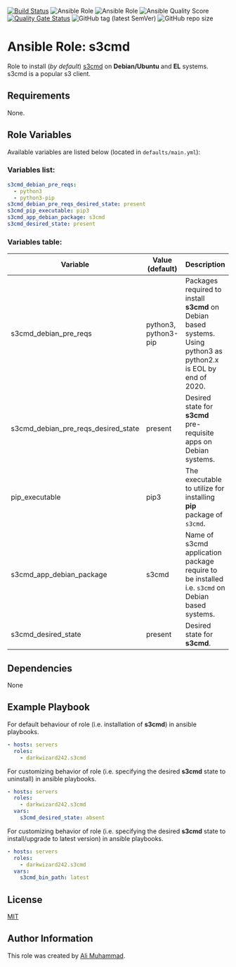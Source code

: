 [![Build Status](https://travis-ci.com/darkwizard242/ansible-role-s3cmd.svg?branch=master)](https://travis-ci.com/darkwizard242/ansible-role-s3cmd) ![Ansible Role](https://img.shields.io/ansible/role/49303?color=dark%20green%20) ![Ansible Role](https://img.shields.io/ansible/role/d/49303?label=role%20downloads) ![Ansible Quality Score](https://img.shields.io/ansible/quality/49303?label=ansible%20quality%20score) [![Quality Gate Status](https://sonarcloud.io/api/project_badges/measure?project=ansible-role-s3cmd&metric=alert_status)](https://sonarcloud.io/dashboard?id=ansible-role-s3cmd) ![GitHub tag (latest SemVer)](https://img.shields.io/github/tag/darkwizard242/ansible-role-s3cmd?label=release) ![GitHub repo size](https://img.shields.io/github/repo-size/darkwizard242/ansible-role-s3cmd?color=orange&style=flat-square)

# Ansible Role: s3cmd

Role to install (_by default_) [s3cmd](https://github.com/gos3cmdio/s3cmd) on **Debian/Ubuntu** and **EL** systems. s3cmd is a popular s3 client.

## Requirements

None.

## Role Variables

Available variables are listed below (located in `defaults/main.yml`):

### Variables list:

```yaml
s3cmd_debian_pre_reqs:
  - python3
  - python3-pip
s3cmd_debian_pre_reqs_desired_state: present
s3cmd_pip_executable: pip3
s3cmd_app_debian_package: s3cmd
s3cmd_desired_state: present
```

### Variables table:

Variable                            | Value (default)      | Description
----------------------------------- | -------------------- | -----------------------------------------------------------------------------------------------------------------
s3cmd_debian_pre_reqs               | python3, python3-pip | Packages required to install **s3cmd** on Debian based systems. Using python3 as python2.x is EOL by end of 2020.
s3cmd_debian_pre_reqs_desired_state | present              | Desired state for **s3cmd** pre-requisite apps on Debian systems.
pip_executable                      | pip3                 | The executable to utilize for installing **pip** package of `s3cmd`.
s3cmd_app_debian_package            | s3cmd                | Name of s3cmd application package require to be installed i.e. `s3cmd` on Debian based systems.
s3cmd_desired_state                 | present              | Desired state for **s3cmd**.

## Dependencies

None

## Example Playbook

For default behaviour of role (i.e. installation of **s3cmd**) in ansible playbooks.

```yaml
- hosts: servers
  roles:
    - darkwizard242.s3cmd
```

For customizing behavior of role (i.e. specifying the desired **s3cmd** state to uninstall) in ansible playbooks.

```yaml
- hosts: servers
  roles:
    - darkwizard242.s3cmd
  vars:
    s3cmd_desired_state: absent
```

For customizing behavior of role (i.e. specifying the desired **s3cmd** state to install/upgrade to latest version) in ansible playbooks.

```yaml
- hosts: servers
  roles:
    - darkwizard242.s3cmd
  vars:
    s3cmd_bin_path: latest
```

## License

[MIT](https://github.com/darkwizard242/ansible-role-s3cmd/blob/master/LICENSE)

## Author Information

This role was created by [Ali Muhammad](https://www.linkedin.com/in/ali-muhammad-759791130/).
